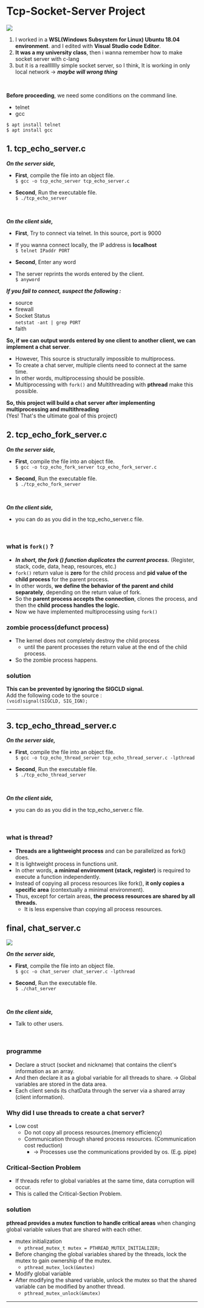 # Tcp-Socket-Server Project

<img src="./img/tcp-socket-project.png">

1. I worked in a **WSL(Windows Subsystem for Linux) Ubuntu 18.04 environment**. and I edited with **Visual Studio code Editor**.<br>
2. **It was a my university class**, then i wanna remember how to make socket server with c-lang<br>
3. but it is a reallllllly simple socket server, so I think, It is working in only local network -> ***maybe will wrong thing*** <br>
<br>

**Before proceeding**, we need some conditions on the command line.

- telnet
- gcc

`$ apt install telnet ` <br>
`$ apt install gcc `

## 1. tcp_echo_server.c
***On the server side,***
 - **First**, compile the file into an object file.<br>
`$ gcc -o tcp_echo_server tcp_echo_server.c`

 - **Second**, Run the executable file.<br>
`$ ./tcp_echo_server`
<br>

***On the client side,***
 - **First**, Try to connect via telnet. In this source, port is 9000
 - If you wanna connect locally, the IP address is **localhost** <br>
`$ telnet IPaddr PORT`

 - **Second**, Enter any word <br>
 - The server reprints the words entered by the client.<br>
`$ anyword`

***If you  fail to connect, suspect the following :***
 - source
 - firewall
 - Socket Status <br> 
 `netstat -ant | grep PORT`
 - faith

**So, if we can output words entered by one client to another client, we can implement a chat server**. <br>
 - However, This source is structurally impossible to multiprocess.
 - To create a chat server, multiple clients need to connect at the same time.
 - In other words, multiprocessing should be possible.
 - Multiprocessing with `fork()` and Multithreading with **pthread** make this possible.
 
 **So, this project will build a chat server after implementing multiprocessing and multithreading**<br>
 (Yes! That's the ultimate goal of this project)
 
## 2. tcp_echo_fork_server.c

***On the server side,***
 - **First**, compile the file into an object file.<br>
`$ gcc -o tcp_echo_fork_server tcp_echo_fork_server.c`

 - **Second**, Run the executable file.<br>
`$ ./tcp_echo_fork_server`
<br>

***On the client side,***
 - you can do as you did in the tcp_echo_server.c file.
<br>

### what is `fork()` ?
- ***In short, the fork () function duplicates the current process.*** (Register, stack, code, data, heap, resources, etc.)
- `fork()` return value is **zero** for the child process and **pid value of the child process** for the parent process. 
- In other words, **we define the behavior of the parent and child separately**, depending on the return value of fork.
- So the **parent process accepts the connection**, clones the process, and then the **child process handles the logic.**
- Now we have implemented multiprocessing using `fork()`


### zombie process(defunct process)
 - The kernel does not completely destroy the child process
    - until the parent processes the return value at the end of the child process.
 - So the zombie process happens.
 
### solution
**This can be prevented by ignoring the SIGCLD signal.** <br>
Add the following code to the source : <br>
`(void)signal(SIGCLD, SIG_IGN);`
 
<hr>

## 3. tcp_echo_thread_server.c
***On the server side,***
 - **First**, compile the file into an object file.<br>
`$ gcc -o tcp_echo_thread_server tcp_echo_thread_server.c -lpthread`

 - **Second**, Run the executable file.<br>
`$ ./tcp_echo_thread_server`
<br>

***On the client side,***
 - you can do as you did in the tcp_echo_server.c file.
<br>

### what is thread?
 - **Threads are a lightweight process** and can be parallelized as fork() does.
 - It is lightweight process in functions unit.
 - In other words, **a minimal environment (stack, register)** is required to execute a function independently.
 - Instead of copying all process resources like fork(), **it only copies a specific area** (contextually a minimal environment).
 - Thus, except for certain areas, **the process resources are shared by all threads.**
   - It is less expensive than copying all process resources.

## final, chat_server.c

<img src="img/chat_server_img.JPG"/>


***On the server side,***
 - **First**, compile the file into an object file.<br>
`$ gcc -o chat_server chat_server.c -lpthread`

 - **Second**, Run the executable file.<br>
`$ ./chat_server`
<br>

***On the client side,***
 - Talk to other users.
<br>

### programme
 - Declare a struct (socket and nickname) that contains the client's information as an array.
 - And then declare it as a global variable for all threads to share. -> Global variables are stored in the data area.
 - Each client sends its chatData through the server via a shared array (client information).

### Why did I use threads to create a chat server?
 - Low cost
    - Do not copy all process resources.(memory efficiency)
    - Communication through shared process resources. (Communication cost reduction)
      - -> Processes use the communications provided by os. (E.g. pipe)

### Critical-Section Problem
 - If threads refer to global variables at the same time, data corruption will occur.
 - This is called the Critical-Section Problem.

### solution
**pthread provides a mutex function to handle critical areas** when changing global variable values that are shared with each other.
 - mutex initialization
   - `pthread_mutex_t mutex = PTHREAD_MUTEX_INITIALIZER;`
 - Before changing the global variables shared by the threads, lock the mutex to gain ownership of the mutex.
   - `pthread_mutex_lock(&mutex)`
 - Modify global variable
 - After modifying the shared variable, unlock the mutex so that the shared variable can be modified by another thread.
   - `pthread_mutex_unlock(&mutex)`
   
 <hr>
